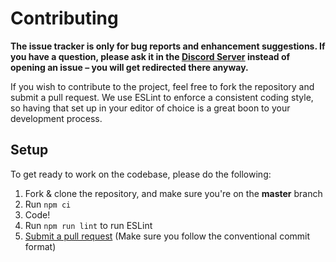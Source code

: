 # Contributing

**The issue tracker is only for bug reports and enhancement suggestions. If you have a question, please ask it in the [Discord Server](https://discord.gg/AbUw9fh) instead of opening an issue – you will get redirected there anyway.**

If you wish to contribute to the project, feel free to fork the repository and submit a
pull request. We use ESLint to enforce a consistent coding style, so having that set up in your editor of choice
is a great boon to your development process.

## Setup

To get ready to work on the codebase, please do the following:

1. Fork & clone the repository, and make sure you're on the **master** branch
2. Run `npm ci`
3. Code!
4. Run `npm run lint` to run ESLint
5. [Submit a pull request](https://github.com/h-projects/gasbot/compare) (Make sure you follow the conventional commit format)

